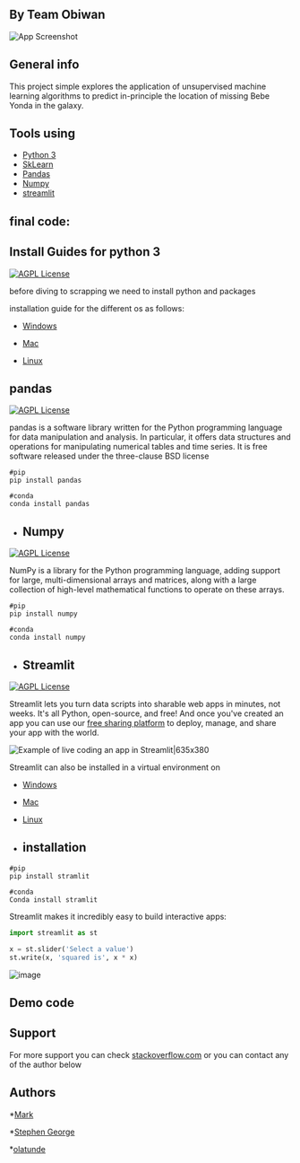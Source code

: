 

## By Team Obiwan

![App Screenshot](https://www.basicthinking.de/blog/wp-content/uploads/2020/10/baby-yoda-foto-screenshot-youtube.jpg)

## General info

This project simple explores the application of unsupervised machine learning algorithms to predict in-principle the location of missing Bebe Yonda in the galaxy.

## 

##  Tools using
* [Python 3](https://docs.python.org/3/)  
* [SkLearn](https://docs.python-requests.org/en/master/)
* [Pandas](https://pandas.pydata.org/docs/https://pandas.pydata.org/docs/)
* [Numpy](https://numpy.org/) 
* [streamlit](https://docs.streamlit.io/en/stable/)

## final code:

## Install Guides for python 3

[![AGPL License](https://img.shields.io/badge/documentation-python3-pink.svg)](https://docs.python.org/3/)

before diving to scrapping we need to install python and packages



installation guide for the different os as follows:

* [Windows](https://kirr.co/6r8wr9)

* [Mac](https://kirr.co/386c7f)

* [Linux](https://kirr.co/c3uvuu)

## pandas
[![AGPL License](https://img.shields.io/badge/documentation-pandas-orange.svg)](https://pandas.pydata.org/docs/)

pandas is a software library written for the Python programming language for data manipulation and analysis. In particular, it offers data structures and operations for manipulating numerical tables and time series. It is free software released under the three-clause BSD license

```
#pip
pip install pandas
```
```
#conda
conda install pandas
```
* ## Numpy
[![AGPL License](https://img.shields.io/badge/documentation-numpy-yellow.svg)](https://numpy.org/)

NumPy is a library for the Python programming language, adding support for large, multi-dimensional arrays and matrices, along with a large collection of high-level mathematical functions to operate on these arrays.
```
#pip
pip install numpy
```
```
#conda
conda install numpy

```
* ## Streamlit
[![AGPL License](https://img.shields.io/badge/documentation-streamlit-red.svg)](https://docs.streamlit.io/en/stable/)

Streamlit lets you turn data scripts into sharable web apps in minutes, not weeks. It's all Python, open-source, and free! And once you've created an app you can use our [free sharing platform](https://streamlit.io/sharing) to deploy, manage, and share your app with the world.

![Example of live coding an app in Streamlit|635x380](https://github.com/streamlit/streamlit/raw/develop/docs/_static/img/Streamlit_overview.gif)

Streamlit can also be installed in a virtual environment on 
* [Windows](https://github.com/streamlit/streamlit/wiki/Installing-in-a-virtual-environment#on-windows)
* [Mac](https://github.com/streamlit/streamlit/wiki/Installing-in-a-virtual-environment#on-mac--linux)
* [Linux](https://github.com/streamlit/streamlit/wiki/Installing-in-a-virtual-environment#on-mac--linux)

* ## installation
```
#pip
pip install stramlit
```
```
#conda
Conda install stramlit
```
Streamlit makes it incredibly easy to build interactive apps:

```python
import streamlit as st

x = st.slider('Select a value')
st.write(x, 'squared is', x * x)
```
![image](https://github.com/streamlit/streamlit/raw/develop/docs/_static/img/simple_example.png)

## Demo code 

## Support
For more support you can check [stackoverflow.com](https://stackoverflow.com/) or you can contact any of the author below

## Authors

*[Mark](https://github.com/aimwps)

*[Stephen George](https://github.com/stephengeorge93)

*[olatunde]()
